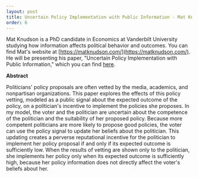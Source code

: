 ```yaml
---
layout: post
title: Uncertain Policy Implementation with Public Information - Mat Knudson (Vanderbilt Economics)
order: 6
---
```



Mat Knudson is a PhD candidate in Economics at Vanderbilt University studying how information affects political behavior and outcomes.
You can find Mat's website at [https://matknudson.com/](https://matknudson.com/).
He will be presenting his paper, "Uncertain Policy Implementation with Public Information," which you can find [here](https://maknudsondotcom.files.wordpress.com/2019/10/knudson_jmp_shortintro-4.pdf).

**Abstract**

Politicians' policy proposals are often vetted by the media, academics, and nonpartisan organizations.
This paper explores the effects of this policy vetting, modeled as a public signal about the expected outcome of the policy, on a politician's incentive to implement the policies she proposes.
In my model, the voter and the politician are uncertain about the competence of the politician and the suitability of her proposed policy.
Because more competent politicians are more likely to propose good policies, the voter can use the policy signal to update her beliefs about the politician.
This updating creates a perverse reputational incentive for the politician to implement her policy proposal if and only if its expected outcome is sufficiently low.
When the results of vetting are shown only to the politician, she implements her policy only when its expected outcome is sufficiently high, because her policy information does not directly affect the voter's beliefs about her.
